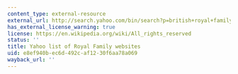 ```yaml
---
content_type: external-resource
external_url: http://search.yahoo.com/bin/search?p=british+royal+family
has_external_license_warning: true
license: https://en.wikipedia.org/wiki/All_rights_reserved
status: ''
title: Yahoo list of Royal Family websites
uid: e8ef940b-ec6d-492c-af12-30f6aa78a069
wayback_url: ''
---
```

